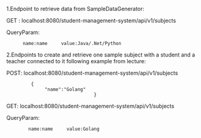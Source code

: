1.Endpoint to retrieve data from SampleDataGenerator:

GET : localhost:8080/student-management-system/api/v1/subjects

QueryParam:

          name:name     value:Java/.Net/Python



2.Endpoints to create and retrieve one sample subject with a student and a teacher connected to it following example from lecture:

POST: localhost:8080/student-management-system/api/v1/subjects

             {
                  "name":"Golang"
                                    }

GET:   localhost:8080/student-management-system/api/v1/subjects

QueryParam:

            name:name     value:Golang